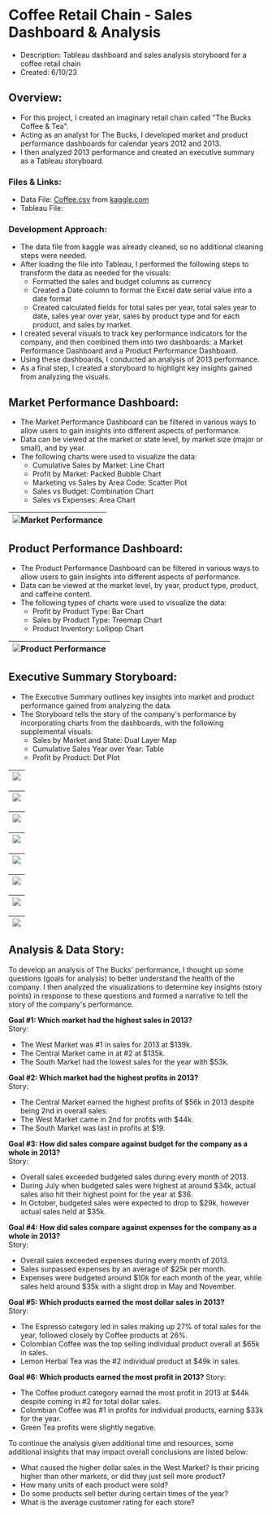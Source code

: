 # Coffee Retail Chain - Sales Dashboard & Analysis  
- Description: Tableau dashboard and sales analysis storyboard for a coffee retail chain  
- Created: 6/10/23    
  
## Overview:  
- For this project, I created an imaginary retail chain called "The Bucks Coffee & Tea".  
- Acting as an analyst for The Bucks, I developed market and product performance dashboards for calendar years 2012 and 2013.  
- I then analyzed 2013 performance and created an executive summary as a Tableau storyboard.   

### Files & Links:  
- Data File: [Coffee.csv](Coffee.csv) from <a href="https://www.kaggle.com/datasets/arjunbhaybhang/coffee-chains-dataset?select=Coffee.csv" target="_blank">kaggle.com</a>
- Tableau File: 

### Development Approach:
- The data file from kaggle was already cleaned, so no additional cleaning steps were needed. 
- After loading the file into Tableau, I performed the following steps to transform the data as needed for the visuals:
    - Formatted the sales and budget columns as currency
    - Created a Date column to format the Excel date serial value into a date format
    - Created calculated fields for total sales per year, total sales year to date, sales year over year, sales by product type and for each product, and sales by market.
- I created several visuals to track key performance indicators for the company, and then combined them into two dashboards: a Market Performance Dashboard and a Product Performance Dashboard.  
- Using these dashboards, I conducted an analysis of 2013 performance.
- As a final step, I created a storyboard to highlight key insights gained from analyzing the visuals.
    
## Market Performance Dashboard:
- The Market Performance Dashboard can be filtered in various ways to allow users to gain insights into different aspects of performance.  
- Data can be viewed at the market or state level, by market size (major or small), and by year.  
- The following charts were used to visualize the data:  
    - Cumulative Sales by Market: Line Chart  
    - Profit by Market: Packed Bubble Chart
    - Marketing vs Sales by Area Code: Scatter Plot
    - Sales vs Budget: Combination Chart
    - Sales vs Expenses: Area Chart
  
|![Market Performance](images/market_dashboard.png)|
|-|

## Product Performance Dashboard:  
- The Product Performance Dashboard can be filtered in various ways to allow users to gain insights into different aspects of performance.
- Data can be viewed at the market level, by year, product type, product, and caffeine content.  
- The following types of charts were used to visualize the data:  
    - Profit by Product Type: Bar Chart
    - Sales by Product Type: Treemap Chart
    - Product Inventory: Lollipop Chart
    
|![Product Performance](images/product_dashboard.png)|  
|-|

## Executive Summary Storyboard:  
- The Executive Summary outlines key insights into market and product performance gained from analyzing the data. 
- The Storyboard tells the story of the company's performance by incorporating charts from the dashboards, with the following supplemental visuals:
    - Sales by Market and State: Dual Layer Map
    - Cumulative Sales Year over Year: Table
    - Profit by Product: Dot Plot

|<img src="https://github.com/mandi1120/coffee_retail_analysis/blob/main/images/story_page_1.png?raw=true" name="story1">|  
|-|  

|<img src="https://github.com/mandi1120/coffee_retail_analysis/blob/main/images/story_page_2.png?raw=true" name="story2">|  
|-|  

|<img src="https://github.com/mandi1120/coffee_retail_analysis/blob/main/images/story_page_3.png?raw=true" name="story3">|  
|-|  

|<img src="https://github.com/mandi1120/coffee_retail_analysis/blob/main/images/story_page_4.png?raw=true" name="story4">|
|-|  

|<img src="https://github.com/mandi1120/coffee_retail_analysis/blob/main/images/story_page_5.png?raw=true" name="story5">|
|-|  

|<img src="https://github.com/mandi1120/coffee_retail_analysis/blob/main/images/story_page_6.png?raw=true" name="story6">|
|-|  

|<img src="https://github.com/mandi1120/coffee_retail_analysis/blob/main/images/story_page_7.png?raw=true" name="story7">|
|-|  

|<img src="https://github.com/mandi1120/coffee_retail_analysis/blob/main/images/story_page_8.png?raw=true" name="story8">|
|-|  
  
## Analysis & Data Story:
To develop an analysis of The Bucks' performance, I thought up some questions (goals for analysis) to better understand the health of the company. I then analyzed the visualizations to determine key insights (story points) in response to these questions and formed a narrative to tell the story of the company's performance.  
  
**Goal #1:  Which market had the highest sales in 2013?**  
Story:  
- The West Market was #1 in sales for 2013 at $139k.  
- The Central Market came in at #2 at $135k.  
- The South Market had the lowest sales for the year with $53k.  
  
**Goal #2:  Which market had the highest profits in 2013?**   
Story:   
- The Central Market earned the highest profits of $56k in 2013 despite being 2nd in overall sales.  
- The West Market came in 2nd for profits with $44k.  
- The South Market was last in profits at $19.  
  
**Goal #3:  How did sales compare against budget for the company as a whole in 2013?**  
Story:   
- Overall sales exceeded budgeted sales during every month of 2013.  
- During July when budgeted sales were highest at around $34k, actual sales also hit their highest point for the year at $36.  
- In October, budgeted sales were expected to drop to $29k, however actual sales held at $35k.  
  
**Goal #4:  How did sales compare against expenses for the company as a whole in 2013?**  
Story:  
- Overall sales exceeded expenses during every month of 2013.  
- Sales surpassed expenses by an average of $25k per month.
- Expenses were budgeted around $10k for each month of the year, while sales held around $35k with a slight drop in May and November.  
    
**Goal #5:  Which products earned the most dollar sales in 2013?**  
Story:  
- The Espresso category led in sales making up 27% of total sales for the year, followed closely by Coffee products at 26%.
- Colombian Coffee was the top selling individual product overall at $65k in sales.
- Lemon Herbal Tea was the #2 individual product at $49k in sales.  
  
**Goal #6:  Which products earned the most profit in 2013?** 
Story:   
- The Coffee product category earned the most profit in 2013 at $44k despite coming in #2 for total dollar sales.
- Colombian Coffee was #1 in profits for individual products, earning $33k for the year.
- Green Tea profits were slightly negative.  
   
   
To continue the analysis given additional time and resources, some additional insights that may impact overall conclusions are listed below:
- What caused the higher dollar sales in the West Market? Is their pricing higher than other markets, or did they just sell more product?
- How many units of each product were sold?
- Do some products sell better during certain times of the year?
- What is the average customer rating for each store?




<br/>  
<br/>  
<br/>  
<br/>  
<br/>  
<br/>     
